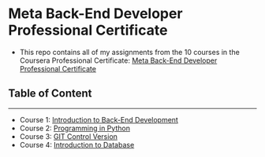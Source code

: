 # Meta Back-End Developer Professional Certificate

- This repo contains all of my assignments from the 10 courses in the Coursera Professional Certificate: [Meta Back-End Developer Professional Certificate](https://www.coursera.org/professional-certificates/meta-back-end-developer)

## Table of Content
______________________________________________________________________
- Course 1: [Introduction to Back-End Development](https://github.com/FerJeffQ/Meta-Back-End-Development/tree/main/1.%20Introduction%20to%20Back-End%20Development)
- Course 2: [Programming in Python](https://github.com/FerJeffQ/Meta-Back-End-Development/tree/main/2.%20Programar%20en%20Python)
- Course 3: [GIT Control Version]( https://github.com/FerJeffQ/Meta-Back-End-Development/tree/main/3.%20Control%20de%20Versiones)
- Course 4: [Introduction to Database]( https://github.com/FerJeffQ/Meta-Back-End-Development/tree/main/4.%20Introducci%C3%B3n%20a%20las%20bases%20de%20datos)


